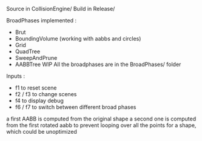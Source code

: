 Source in CollisionEngine/
Build in Release/

BroadPhases implemented : 
- Brut 
- BoundingVolume (working with aabbs and circles)
- Grid
- QuadTree
- SweepAndPrune
- AABBTree WIP
All the broadphases are in the BroadPhases/ folder

Inputs : 
- f1 to reset scene
- f2 / f3 to change scenes
- f4 to display debug
- f6 / f7 to switch between different broad phases

a first AABB is computed from the original shape
a second one is computed from the first rotated aabb to prevent looping over all the points for a shape, which could be unoptimized
